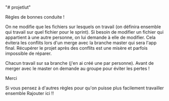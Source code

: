 "# projetIut" 

Règles de bonnes conduite !

On ne modifie que les fichiers sur lesquels on travail (on définira ensemble qui travail sur quel fichier pour le sprint).
Si besoin de modifier un fichier qui appartient à une autre personne, on lui demande à elle de modifier.
Cela évitera les conflits lors d'un merge avec la branche master qui sera l'app final.
Récupérer le projet après des conflits est une misère et parfois impossible de réparer.

Chacun travail sur sa branche (j'en ai créé une par personne).
Avant de merger avec le master on demande au groupe pour éviter les pertes !

Merci

Si vous pensez à d'autres règles pour qu'on puisse plus facilement travailler ensemble Rajouter ici !!
